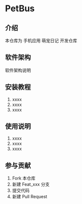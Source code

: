 # PetBus

## 介绍

本仓库为 手机应用 萌宠日记 开发仓库

## 软件架构

软件架构说明

## 安装教程

1. xxxx
2. xxxx
3. xxxx

## 使用说明

1. xxxx
2. xxxx
3. xxxx

## 参与贡献

1. Fork 本仓库
2. 新建 Feat_xxx 分支
3. 提交代码
4. 新建 Pull Request